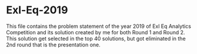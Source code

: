 # Exl-Eq-2019
This file contains the problem statement of the year 2019 of Exl Eq Analytics Competition and its solution created by me for both Round 1 and Round 2. This solution get selected in the top 40 solutions, but got eliminated in the 2nd round that is the presentation one.
